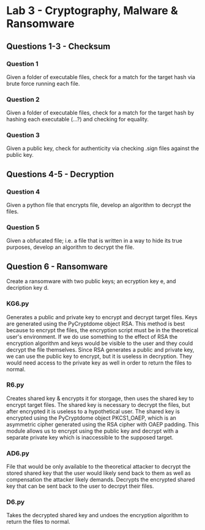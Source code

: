 # Lab 3 - Cryptography, Malware & Ransomware


## Questions 1-3 - Checksum

### Question 1
Given a folder of executable files, check for a match for the target hash via brute force running each file.


### Question 2
Given a folder of executable files, check for a match for the target hash by hashing each executable (...?) and checking for equality.


### Question 3
Given a public key, check for authenticity via checking .sign files against the public key.

## Questions 4-5 - Decryption

### Question 4
Given a python file that encrypts file, develop an algorithm to decrypt the files.

### Question 5
Given a obfucated file; i.e. a file that is written in a way to hide its true purposes, develop an algorithm to decrypt the file.


## Question 6 - Ransomware
Create a ransomware with two public keys; an ecryption key e, and decription key d. 
 

### KG6.py
Generates a public and private key to encrypt and decrypt target files. Keys are generated using the PyCryptdome object RSA. This method is best because to encrypt the files, the encryption script must be in the theoretical user's environment. If we do use something to the effect of RSA the encryption algorithm and keys would be visible to the user and they could decrypt the file themselves. Since RSA generates a public and private key, we can use the public key to encrypt, but it is useless in decryption. They would need access to the private key as well in order to return the files to normal.

### R6.py
Creates shared key & encrypts it for storgage, then uses the shared key to encrypt target files. The shared key is necessary to decrypt the files, but after encrypted it is useless to a hypothetical user. The shared key is encrypted using the PyCryptdome object PKCS1_OAEP, which is an asymmetric cipher generated using the RSA cipher with OAEP padding. This module allows us to encrypt using the public key and decrypt with a separate private key which is inaccessible to the supposed target. 


### AD6.py
File that would be only available to the theoretical attacker to decrypt the stored shared key that the user would likely send back to them as well as compensation the attacker likely demands. Decrypts the encrypted shared key that can be sent back to the user to decrpyt their files.

### D6.py
Takes the decrypted shared key and undoes the encryption algorithm to return the files to normal.

